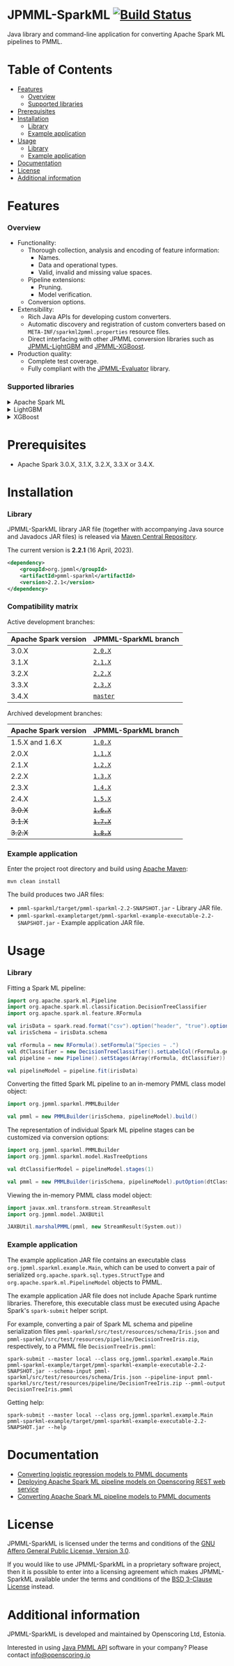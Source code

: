 JPMML-SparkML [![Build Status](https://github.com/jpmml/jpmml-sparkml/workflows/maven/badge.svg)](https://github.com/jpmml/jpmml-sparkml/actions?query=workflow%3A%22maven%22)
=============

Java library and command-line application for converting Apache Spark ML pipelines to PMML.

# Table of Contents #

* [Features](#features)
  * [Overview](#overview)
  * [Supported libraries](#supported-libraries)
* [Prerequisites](#prerequisites)
* [Installation](#installation)
  * [Library](#library)
  * [Example application](#example-application)
* [Usage](#usage)
  * [Library](#library-1)
  * [Example application](#example-application-1)
* [Documentation](#documentation)
* [License](#license)
* [Additional information](#additional-information)

# Features #

### Overview

* Functionality:
  * Thorough collection, analysis and encoding of feature information:
    * Names.
    * Data and operational types.
    * Valid, invalid and missing value spaces.
  * Pipeline extensions:
    * Pruning.
    * Model verification.
  * Conversion options.
* Extensibility:
  * Rich Java APIs for developing custom converters.
  * Automatic discovery and registration of custom converters based on `META-INF/sparkml2pmml.properties` resource files.
  * Direct interfacing with other JPMML conversion libraries such as [JPMML-LightGBM](https://github.com/jpmml/jpmml-lightgbm) and [JPMML-XGBoost](https://github.com/jpmml/jpmml-xgboost).
* Production quality:
  * Complete test coverage.
  * Fully compliant with the [JPMML-Evaluator](https://github.com/jpmml/jpmml-evaluator) library.

### Supported libraries

<details>
  <summary>Apache Spark ML</summary>

  * Feature extractors, transformers and selectors:
    * [`feature.Binarizer`](https://spark.apache.org/docs/latest/api/java/org/apache/spark/ml/feature/Binarizer.html)
    * [`feature.Bucketizer`](https://spark.apache.org/docs/latest/api/java/org/apache/spark/ml/feature/Bucketizer.html)
    * [`feature.ChiSqSelectorModel`](https://spark.apache.org/docs/latest/api/java/org/apache/spark/ml/feature/ChiSqSelectorModel.html) (the result of fitting a `feature.ChiSqSelector`)
    * [`feature.ColumnPruner`](https://spark.apache.org/docs/latest/api/java/org/apache/spark/ml/feature/ColumnPruner.html)
    * [`feature.CountVectorizerModel`](https://spark.apache.org/docs/latest/api/java/org/apache/spark/ml/feature/CountVectorizerModel.html) (the result of fitting a `feature.CountVectorizer`)
    * [`feature.IDFModel`](https://spark.apache.org/docs/latest/api/java/org/apache/spark/ml/feature/IDFModel.html) (the result of fitting a `feature.IDF`)
    * [`feature.ImputerModel`](https://spark.apache.org/docs/latest/api/java/org/apache/spark/ml/feature/ImputerModel.html) (the result of fitting a `feature.Imputer`)
    * [`feature.IndexToString`](https://spark.apache.org/docs/latest/api/java/org/apache/spark/ml/feature/IndexToString.html)
    * [`feature.Interaction`](https://spark.apache.org/docs/latest/api/java/org/apache/spark/ml/feature/Interaction.html)
    * [`feature.MaxAbsScalerModel`](https://spark.apache.org/docs/latest/api/java/org/apache/spark/ml/feature/MaxAbsScalerModel.html) (the result of fitting a `feature.MaxAbsScaler`)
    * [`feature.MinMaxScalerModel`](https://spark.apache.org/docs/latest/api/java/org/apache/spark/ml/feature/MinMaxScalerModel.html) (the result of fitting a `feature.MinMaxScaler`)
    * [`feature.NGram`](https://spark.apache.org/docs/latest/api/java/org/apache/spark/ml/feature/NGram.html)
    * [`feature.OneHotEncoderModel`](https://spark.apache.org/docs/latest/api/java/org/apache/spark/ml/feature/OneHotEncoderModel.html) (the result of fitting a `feature.OneHotEncoder`)
    * [`feature.PCAModel`](https://spark.apache.org/docs/latest/api/java/org/apache/spark/ml/feature/PCAModel.html) (the result of fitting a `feature.PCA`)
    * [`feature.QuantileDiscretizer`](https://spark.apache.org/docs/latest/api/java/org/apache/spark/ml/feature/QuantileDiscretizer.html)
    * [`feature.RegexTokenizer`](https://spark.apache.org/docs/latest/api/java/org/apache/spark/ml/feature/RegexTokenizer.html)
    * [`feature.RFormulaModel`](https://spark.apache.org/docs/latest/api/java/org/apache/spark/ml/feature/RFormulaModel.html) (the result of fitting a `feature.RFormula`)
    * [`feature.SQLTransformer`](https://spark.apache.org/docs/latest/api/java/org/apache/spark/ml/feature/SQLTransformer.html)
      * Subqueries.
      * Control flow expressions `case when` and `if`.
      * Arithmetic operators `+`, `-`, `*` and `/`.
      * Comparison operators `<`, `<=`, `==`, `>=` and `>`.
      * Logical operators `and`, `or` and `not`.
      * Math functions `abs`, `ceil`, `exp`, `expm1`, `floor`, `hypot`, `ln`, `log10`, `log1p`, `pow` and `rint`.
      * Trigonometric functions `sin`, `asin`, `sinh`, `cos`, `acos`, `cosh`, `tan`, `atan`, `tanh`.
      * Aggregation functions `greatest` and `least`.
      * RegExp functions `regexp_replace` and `rlike`.
      * String functions `char_length`, `character_length`, `concat`, `lcase`, `length`, `lower`, `replace`, `substring`, `trim`, `ucase` and `upper`.
      * Type cast functions `boolean`, `cast`, `double`, `int` and `string`.
      * Value functions `in`, `isnan`, `isnull`, `isnotnull`, `negative` and `positive`.
    * [`feature.StandardScalerModel`](https://spark.apache.org/docs/latest/api/java/org/apache/spark/ml/feature/StandardScalerModel.html) (the result of fitting a `feature.StandardScaler`)
    * [`feature.StopWordsRemover`](https://spark.apache.org/docs/latest/api/java/org/apache/spark/ml/feature/StopWordsRemover.html)
    * [`feature.StringIndexerModel`](https://spark.apache.org/docs/latest/api/java/org/apache/spark/ml/feature/StringIndexerModel.html) (the result of fitting a `feature.StringIndexer`)
    * [`feature.Tokenizer`](https://spark.apache.org/docs/latest/api/java/org/apache/spark/ml/feature/Tokenizer.html)
    * [`feature.VectorAssembler`](https://spark.apache.org/docs/latest/api/java/org/apache/spark/ml/feature/VectorAssembler.html)
    * [`feature.VectorAttributeRewriter`](https://spark.apache.org/docs/latest/api/java/org/apache/spark/ml/feature/VectorAttributeRewriter.html)
    * [`feature.VectorIndexerModel`](https://spark.apache.org/docs/latest/api/java/org/apache/spark/ml/feature/VectorIndexerModel.html) (the result of fitting a `feature.VectorIndexer`)
    * [`feature.VectorSizeHint`](https://spark.apache.org/docs/latest/api/java/org/apache/spark/ml/feature/VectorSizeHint.html)
    * [`feature.VectorSlicer`](https://spark.apache.org/docs/latest/api/java/org/apache/spark/ml/feature/VectorSlicer.html)
  * Prediction models:
    * [`classification.DecisionTreeClassificationModel`](https://spark.apache.org/docs/latest/api/java/org/apache/spark/ml/classification/DecisionTreeClassificationModel.html)
    * [`classification.GBTClassificationModel`](https://spark.apache.org/docs/latest/api/java/org/apache/spark/ml/classification/GBTClassificationModel.html)
    * [`classification.LinearSVCModel`](https://spark.apache.org/docs/latest/api/java/org/apache/spark/ml/classification/LinearSVCModel.html)
    * [`classification.LogisticRegressionModel`](https://spark.apache.org/docs/latest/api/java/org/apache/spark/ml/classification/LogisticRegressionModel.html)
    * [`classification.MultilayerPerceptronClassificationModel`](https://spark.apache.org/docs/latest/api/java/org/apache/spark/ml/classification/MultilayerPerceptronClassificationModel.html)
    * [`classification.NaiveBayesModel`](https://spark.apache.org/docs/latest/api/java/org/apache/spark/ml/classification/NaiveBayesModel.html)
    * [`classification.RandomForestClassificationModel`](https://spark.apache.org/docs/latest/api/java/org/apache/spark/ml/classification/RandomForestClassificationModel.html)
    * [`clustering.KMeansModel`](https://spark.apache.org/docs/latest/api/java/org/apache/spark/ml/clustering/KMeansModel.html)
    * [`fpm.FPGrowthModel`](https://spark.apache.org/docs/latest/api/java/org/apache/spark/ml/fpm/FPGrowthModel.html)
    * [`regression.DecisionTreeRegressionModel`](https://spark.apache.org/docs/latest/api/java/org/apache/spark/ml/regression/DecisionTreeRegressionModel.html)
    * [`regression.GBTRegressionModel`](https://spark.apache.org/docs/latest/api/java/org/apache/spark/ml/regression/GBTRegressionModel.html)
    * [`regression.GeneralizedLinearRegressionModel`](https://spark.apache.org/docs/latest/api/java/org/apache/spark/ml/regression/GeneralizedLinearRegressionModel.html)
    * [`regression.LinearRegressionModel`](https://spark.apache.org/docs/latest/api/java/org/apache/spark/ml/regression/LinearRegressionModel.html)
    * [`regression.RandomForestRegressionModel`](https://spark.apache.org/docs/latest/api/java/org/apache/spark/ml/regression/RandomForestRegressionModel.html)
  * Prediction model chains:
    * [`PipelineModel`](https://spark.apache.org/docs/latest/api/java/org/apache/spark/ml/PipelineModel.html)
    * Referencing the prediction column (`HasPredictionCol#getPredictionCol()`) of earlier clustering, classification and regression models.
    * Referencing the predicted probabilities column (`HasProbabilityCol#getProbabilityCol()`) of earlier classification models.
  * Hyperparameter selectors and tuners:
    * [`tuning.CrossValidatorModel`](https://spark.apache.org/docs/latest/api/java/org/apache/spark/ml/tuning/CrossValidatorModel.html)
    * [`tuning.TrainValidationSplitModel`](https://spark.apache.org/docs/latest/api/java/org/apache/spark/ml/tuning/TrainValidationSplitModel.html)
</details>

<details>
  <summary>LightGBM</summary>

  * Prediction models:
    * [`com.microsoft.azure.synapse.ml.lightgbm.LightGBMClassificationModel`](https://mmlspark.blob.core.windows.net/docs/0.9.5/scala/com/microsoft/azure/synapse/ml/lightgbm/LightGBMClassificationModel.html)
    * [`com.microsoft.azure.synapse.ml.lightgbm.LightGBMRegressionModel`](https://mmlspark.blob.core.windows.net/docs/0.9.5/scala/com/microsoft/azure/synapse/ml/lightgbm/LightGBMRegressionModel.html)
</details>

<details>
  <summary>XGBoost</summary>

  * Feature transformers:
    * `org.jpmml.sparkml.xgboost.SparseToDenseTransformer`
  * Prediction models:
    * [`ml.dmlc.xgboost4j.scala.spark.XGBoostClassificationModel`](https://xgboost.readthedocs.io/en/latest/jvm/scaladocs/xgboost4j-spark/ml/dmlc/xgboost4j/scala/spark/XGBoostClassificationModel.html)
    * [`ml.dmlc.xgboost4j.scala.spark.XGBoostRegressionModel`](https://xgboost.readthedocs.io/en/latest/jvm/scaladocs/xgboost4j-spark/ml/dmlc/xgboost4j/scala/spark/XGBoostRegressionModel.html)
</details>

# Prerequisites #

* Apache Spark 3.0.X, 3.1.X, 3.2.X, 3.3.X or 3.4.X.

# Installation #

### Library

JPMML-SparkML library JAR file (together with accompanying Java source and Javadocs JAR files) is released via [Maven Central Repository](https://repo1.maven.org/maven2/org/jpmml/).

The current version is **2.2.1** (16 April, 2023).

```xml
<dependency>
	<groupId>org.jpmml</groupId>
	<artifactId>pmml-sparkml</artifactId>
	<version>2.2.1</version>
</dependency>
```

### Compatibility matrix

Active development branches:

| Apache Spark version | JPMML-SparkML branch |
|----------------------|----------------------|
| 3.0.X | [`2.0.X`](https://github.com/jpmml/jpmml-sparkml/tree/2.0.X) |
| 3.1.X | [`2.1.X`](https://github.com/jpmml/jpmml-sparkml/tree/2.1.X) |
| 3.2.X | [`2.2.X`](https://github.com/jpmml/jpmml-sparkml/tree/2.2.X) |
| 3.3.X | [`2.3.X`](https://github.com/jpmml/jpmml-sparkml/tree/2.3.X) |
| 3.4.X | [`master`](https://github.com/jpmml/jpmml-sparkml/tree/master) |

Archived development branches:

| Apache Spark version | JPMML-SparkML branch |
|----------------------|----------------------|
| 1.5.X and 1.6.X | [`1.0.X`](https://github.com/jpmml/jpmml-sparkml/tree/1.0.X) |
| 2.0.X | [`1.1.X`](https://github.com/jpmml/jpmml-sparkml/tree/1.1.X) |
| 2.1.X | [`1.2.X`](https://github.com/jpmml/jpmml-sparkml/tree/1.2.X) |
| 2.2.X | [`1.3.X`](https://github.com/jpmml/jpmml-sparkml/tree/1.3.X) |
| 2.3.X | [`1.4.X`](https://github.com/jpmml/jpmml-sparkml/tree/1.4.X) |
| 2.4.X | [`1.5.X`](https://github.com/jpmml/jpmml-sparkml/tree/1.5.X) |
| ~~3.0.X~~ | ~~[`1.6.X`](https://github.com/jpmml/jpmml-sparkml/tree/1.6.X)~~ |
| ~~3.1.X~~ | ~~[`1.7.X`](https://github.com/jpmml/jpmml-sparkml/tree/1.7.X)~~ |
| ~~3.2.X~~ | ~~[`1.8.X`](https://github.com/jpmml/jpmml-sparkml/tree/1.8.X)~~ |

### Example application

Enter the project root directory and build using [Apache Maven](https://maven.apache.org/):
```
mvn clean install
```

The build produces two JAR files:
* `pmml-sparkml/target/pmml-sparkml-2.2-SNAPSHOT.jar` - Library JAR file.
* `pmml-sparkml-exampletarget/pmml-sparkml-example-executable-2.2-SNAPSHOT.jar` - Example application JAR file.

# Usage #

### Library

Fitting a Spark ML pipeline:
```scala
import org.apache.spark.ml.Pipeline
import org.apache.spark.ml.classification.DecisionTreeClassifier
import org.apache.spark.ml.feature.RFormula

val irisData = spark.read.format("csv").option("header", "true").option("inferSchema", "true").load("Iris.csv")
val irisSchema = irisData.schema

val rFormula = new RFormula().setFormula("Species ~ .")
val dtClassifier = new DecisionTreeClassifier().setLabelCol(rFormula.getLabelCol).setFeaturesCol(rFormula.getFeaturesCol)
val pipeline = new Pipeline().setStages(Array(rFormula, dtClassifier))

val pipelineModel = pipeline.fit(irisData)
```

Converting the fitted Spark ML pipeline to an in-memory PMML class model object:
```scala
import org.jpmml.sparkml.PMMLBuilder

val pmml = new PMMLBuilder(irisSchema, pipelineModel).build()
```

The representation of individual Spark ML pipeline stages can be customized via conversion options:
```scala
import org.jpmml.sparkml.PMMLBuilder
import org.jpmml.sparkml.model.HasTreeOptions

val dtClassifierModel = pipelineModel.stages(1)

val pmml = new PMMLBuilder(irisSchema, pipelineModel).putOption(dtClassifierModel, HasTreeOptions.OPTION_COMPACT, false).putOption(dtClassifierModel, HasTreeOptions.OPTION_ESTIMATE_FEATURE_IMPORTANCES, true).build()
```

Viewing the in-memory PMML class model object:
```scala
import javax.xml.transform.stream.StreamResult
import org.jpmml.model.JAXBUtil

JAXBUtil.marshalPMML(pmml, new StreamResult(System.out))
```

### Example application

The example application JAR file contains an executable class `org.jpmml.sparkml.example.Main`, which can be used to convert a pair of serialized `org.apache.spark.sql.types.StructType` and `org.apache.spark.ml.PipelineModel` objects to PMML.

The example application JAR file does not include Apache Spark runtime libraries. Therefore, this executable class must be executed using Apache Spark's `spark-submit` helper script.

For example, converting a pair of Spark ML schema and pipeline serialization files `pmml-sparkml/src/test/resources/schema/Iris.json` and `pmml-sparkml/src/test/resources/pipeline/DecisionTreeIris.zip`, respectively, to a PMML file `DecisionTreeIris.pmml`:
```
spark-submit --master local --class org.jpmml.sparkml.example.Main pmml-sparkml-example/target/pmml-sparkml-example-executable-2.2-SNAPSHOT.jar --schema-input pmml-sparkml/src/test/resources/schema/Iris.json --pipeline-input pmml-sparkml/src/test/resources/pipeline/DecisionTreeIris.zip --pmml-output DecisionTreeIris.pmml
```

Getting help:
```
spark-submit --master local --class org.jpmml.sparkml.example.Main pmml-sparkml-example/target/pmml-sparkml-example-executable-2.2-SNAPSHOT.jar --help
```

# Documentation #

* [Converting logistic regression models to PMML documents](https://openscoring.io/blog/2020/01/19/converting_logistic_regression_pmml/#apache-spark)
* [Deploying Apache Spark ML pipeline models on Openscoring REST web service](https://openscoring.io/blog/2020/02/16/deploying_sparkml_pipeline_openscoring_rest/)
* [Converting Apache Spark ML pipeline models to PMML documents](https://openscoring.io/blog/2018/07/09/converting_sparkml_pipeline_pmml/)

# License #

JPMML-SparkML is licensed under the terms and conditions of the [GNU Affero General Public License, Version 3.0](https://www.gnu.org/licenses/agpl-3.0.html).

If you would like to use JPMML-SparkML in a proprietary software project, then it is possible to enter into a licensing agreement which makes JPMML-SparkML available under the terms and conditions of the [BSD 3-Clause License](https://opensource.org/licenses/BSD-3-Clause) instead.

# Additional information #

JPMML-SparkML is developed and maintained by Openscoring Ltd, Estonia.

Interested in using [Java PMML API](https://github.com/jpmml) software in your company? Please contact [info@openscoring.io](mailto:info@openscoring.io)